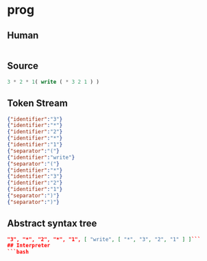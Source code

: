 # prog
## Human
```

```
## Source
```lisp
3 * 2 * 1( write ( * 3 2 1 ) ) 
```
## Token Stream
```json
{"identifier":"3"}
{"identifier":"*"}
{"identifier":"2"}
{"identifier":"*"}
{"identifier":"1"}
{"separator":"("}
{"identifier":"write"}
{"separator":"("}
{"identifier":"*"}
{"identifier":"3"}
{"identifier":"2"}
{"identifier":"1"}
{"separator":")"}
{"separator":")"}
```
## Abstract syntax tree
```json
"3", "*", "2", "*", "1", [ "write", [ "*", "3", "2", "1" ] ]```
## Interpreter
```bash
```